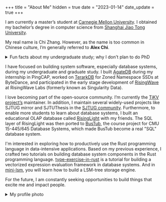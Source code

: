 +++
title = "About Me"
hidden = true
date = "2023-01-14"
date_update = true
+++

I am currently a master’s student at [Carnegie Mellon University][cmu]. I obtained my bachelor’s degree in computer science from [Shanghai Jiao Tong University][sjtu].

[sjtu]: http://en.sjtu.edu.cn/
[cmu]: https://www.cs.cmu.edu/

My real name is Chi Zhang. However, as the name is too common in Chinese culture, I’m generally referred to **Alex Chi**.

<details>
<summary>Fun facts about my undergraduate study; why I don't plan to do PhD</summary>

Knowing oneself is hard, and I spent two years figuring out what I enjoyed most.

In my second year at SJTU, I applied for a research internship. It turned out that the whole experience was a disaster for me. I had nothing to do for half a year except attend weekly lab meetups. I had no idea what the team was doing or what I could do. I suffered a lot, questioning myself, “Am I qualified for this position?” The next semester I quit that team. Only then did I find myself more of an engineer than a researcher.

During my third year in SJTU, I lost interest in most of my courses, where teachers tediously taught outdated materials, and our students competed for GPA in a non-sense way. It is relatively easy for me to get a high score, but I could hardly learn anything throughout the process. I criticized on how our university educates our students [[1]](https://zhuanlan.zhihu.com/p/345269981) [[2]](https://survivesjtu.gitbook.io/survivesjtumanual/fu-lu/ben-ke-sheng-zhuan-ye-jie-shao-todo/cs-zi-jiu-zhi-bei) and made efforts to improve the current situation. After that, some professors took my advice and made their course more approachable and meaningful.

Luckily, after long frustration and struggling, I have a vague idea of what my future life should become: do solid work, build exciting things and make software used by a large community.

</details>


I have focused on building system software, especially database systems, during my undergraduate and graduate study. I built [AgateDB][agatedb] during my internship in PingCAP, worked on [TerarkDB][terarkdb] for Zoned Namespace SSDs at ByteDance, and participated in the early stage development of [RisingWave][risingwave] at RisingWave Labs (formerly known as Singularity Data).

[agatedb]: https://github.com/tikv/agatedb
[terarkdb]: https://github.com/bytedance/terarkdb

I love becoming part of the open-source community. I’m currently the [TiKV project’s][tikv] maintainer. In addition, I maintain several widely-used projects like SJTUG mirror and SJTUThesis in the [SJTUG community][sjtug]. Furthermore, to enable more students to learn about database systems, I built an educational OLAP database called [RisingLight][risinglight] with my friends. The SQL layer of RisingLight was then ported to [BusTub](https://github.com/cmu-db/bustub), the course project for CMU 15-445/645 Database Systems, which made BusTub become a real "SQL" database system.

[tikv]: https://tikv.org
[sjtug]: https://github.com/sjtug
[risinglight]: https://github.com/risinglightdb/risinglight
[risingwave]: https://github.com/singularity-data/risingwave

I'm interested in exploring how to productively use the Rust programming language in data-intensive applications. Based on my previous experience, I crafted two tutorials on building database system components in the Rust programming language. [type-exercise-in-rust](https://github.com/skyzh/type-exercise-in-rust) is a tutorial for building a vectorized expression evaluation framework in database systems. And in [mini-lsm](https://github.com/skyzh/mini-lsm), you will learn how to build a LSM-tree storage engine.

For the future, I am constantly seeking opportunities to build things that excite me and impact people.

<details>
<summary>My profile photo</summary>

![Profile Photo](./profile.jpg)

*Shot with iPhone 13 Pro (Front Camera) in Fujikawaguchiko, Yamanashi, Japan. Mt. Fuji in the background.*

</details>
